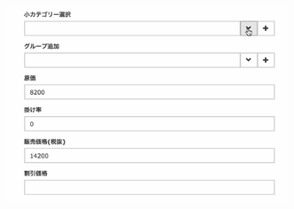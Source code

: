 ![Demo](https://raw.githubusercontent.com/oliverlundquist/autocomplete-widget/master/autocomplete-widget.gif)
